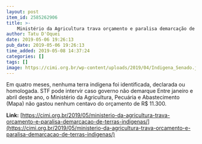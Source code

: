 ```yaml
---
layout: post
item_id: 2585262906
title: >-
    Ministério da Agricultura trava orçamento e paralisa demarcação de terras indígenas
author: Tatu D'Oquei
date: 2019-05-06 19:26:13
pub_date: 2019-05-06 19:26:13
time_added: 2019-05-08 14:37:24
categories: []
tags: []
image: https://cimi.org.br/wp-content/uploads/2019/04/Indigena_Senado.jpg
---
```


Em quatro meses, nenhuma terra indígena foi identificada, declarada ou homologada. STF pode intervir caso governo não demarque Entre janeiro e abril deste ano, o Ministério da Agricultura, Pecuária e Abastecimento (Mapa) não gastou nenhum centavo do orçamento de R$ 11.300.

**Link:** [https://cimi.org.br/2019/05/ministerio-da-agricultura-trava-orcamento-e-paralisa-demarcacao-de-terras-indigenas/](https://cimi.org.br/2019/05/ministerio-da-agricultura-trava-orcamento-e-paralisa-demarcacao-de-terras-indigenas/)

